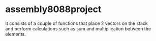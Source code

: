 # assembly8088project
It consists of a couple of functions that place 2 vectors on the stack  
and perform calculations such as sum and multiplication between the elements.
